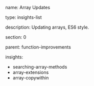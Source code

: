 name: Array Updates

type: insights-list

description: Updating arrays, ES6 style.

section: 0

parent: function-improvements

insights:
  - searching-array-methods
  - array-extensions
  - array-copywithin

